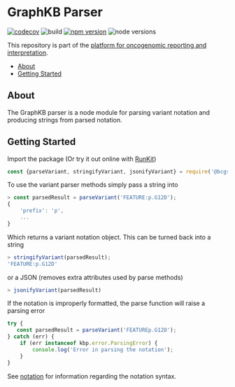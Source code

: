 # GraphKB Parser

[![codecov](https://codecov.io/gh/bcgsc/pori_graphkb_parser/branch/master/graph/badge.svg?token=D3IG5YL6JT)](https://codecov.io/gh/bcgsc/pori_graphkb_parser) ![build](https://github.com/bcgsc/pori_graphkb_parser/workflows/build/badge.svg?branch=master) [![npm version](https://badge.fury.io/js/%40bcgsc-pori%2Fgraphkb-parser.svg)](https://badge.fury.io/js/%40bcgsc-pori%2Fgraphkb-parser) ![node versions](https://img.shields.io/badge/node-10%20%7C%2012%20%7C%2014-blue)

This repository is part of the [platform for oncogenomic reporting and interpretation](https://github.com/bcgsc/pori).

- [About](#about)
- [Getting Started](#getting-started)

## About

The GraphKB parser is a node module for parsing variant notation and producing strings from
parsed notation.

## Getting Started

Import the package (Or try it out online with [RunKit](https://runkit.com/creisle/6083062ff39ff0001b93ea6f))

```js
const {parseVariant, stringifyVariant, jsonifyVariant} = require('@bcgsc-pori/graphkb-parser');
```

To use the variant parser methods simply pass a string into

```js
> const parsedResult = parseVariant('FEATURE:p.G12D');
{
    'prefix': 'p',
    ...
}
```

Which returns a variant notation object. This can be turned back into a string

```js
> stringifyVariant(parsedResult);
'FEATURE:p.G12D'
```

or a JSON (removes extra attributes used by parse methods)

```js
> jsonifyVariant(parsedResult)
```

If the notation is improperly formatted, the parse function will raise a parsing error

```js
try {
   const parsedResult = parseVariant('FEATUREp.G12D');
} catch (err) {
    if (err instanceof kbp.error.ParsingError) {
        console.log('Error in parsing the notation');
    }
}
```

See [notation](doc/notation.md) for information regarding the notation syntax.
